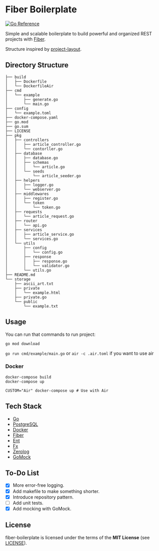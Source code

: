 # Fiber Boilerplate
[![Go Reference](https://pkg.go.dev/badge/github.com/efectn/fiber-boilerplate.svg)](https://pkg.go.dev/github.com/efectn/fiber-boilerplate)

Simple and scalable boilerplate to build powerful and organized REST projects with [Fiber](https://github.com/gofiber/fiber). 

Structure inspired by [project-layout](https://github.com/golang-standards/project-layout).

## Directory Structure

```
├── build
│   ├── Dockerfile
│   └── DockerfileAir
├── cmd
│   └── example
│       ├── generate.go
│       └── main.go
├── config
│   └── example.toml
├── docker-compose.yaml
├── go.mod
├── go.sum
├── LICENSE
├── pkg
│   ├── controllers
│   │   ├── article_controller.go
│   │   └── contorller.go
│   ├── database
│   │   ├── database.go
│   │   ├── schemas
│   │   │   └── article.go
│   │   └── seeds
│   │       └── article_seeder.go
│   ├── helpers
│   │   ├── logger.go
│   │   └── webserver.go
│   ├── middlewares
│   │   ├── register.go
│   │   └── token
│   │       └── token.go
│   ├── requests
│   │   └── article_request.go
│   ├── router
│   │   └── api.go
│   ├── services
│   │   ├── article_service.go
│   │   └── services.go
│   └── utils
│       ├── config
│       │   └── config.go
│       ├── response
│       │   ├── response.go
│       │   └── validator.go
│       └── utils.go
├── README.md
└── storage
    ├── ascii_art.txt
    ├── private
    │   └── example.html
    ├── private.go
    └── public
        └── example.txt
```

## Usage
You can run that commands to run project:

```go mod download```

```go run cmd/example/main.go``` or ```air -c .air.toml``` if you want to use air

### Docker
```shell
docker-compose build
docker-compose up

CUSTOM="Air" docker-compose up # Use with Air
```

## Tech Stack
- [Go](https://go.dev)
- [PostgreSQL](https://www.postgresql.org)
- [Docker](https://www.docker.com/)
- [Fiber](https://github.com/gofiber/fiber)
- [Ent](https://github.com/ent/ent)
- [Fx](https://github.com/uber-go/fx)
- [Zerolog](https://github.com/rs/zerolog)
- [GoMock](https://github.com/golang/mock)

## To-Do List
- [x] More error-free logging.
- [x] Add makefile to make something shorter.
- [x] Introduce repository pattern.
- [ ] Add unit tests.
- [x] Add mocking with GoMock.

## License
fiber-boilerplate is licensed under the terms of the **MIT License** (see [LICENSE](LICENSE)).
